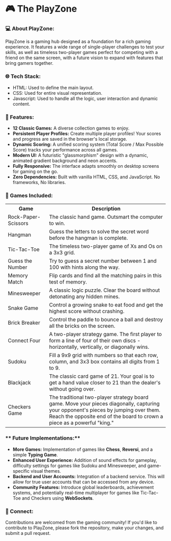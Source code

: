 # 🎮 The PlayZone

### **💻 About PlayZone:**
PlayZone is a gaming hub designed as a foundation for a rich gaming experience. It features a wide range of single-player challenges to test your skills, as well as timeless two-player games perfect for competing with a friend on the same screen, with a future vision to expand with features that bring gamers together.

### **🌐 Tech Stack:**
- HTML: Used to define the main layout.
- CSS: Used for entire visual representation.
- Javascript: Used to handle all the logic, user interaction and dynamic content.

### **🚀 Features:**
- **12 Classic Games:** A diverse collection games to enjoy.
- **Persistent Player Profiles:** Create multiple player profiles! Your scores and progress are saved in the browser's local storage.
- **Dynamic Scoring:** A unified scoring system (Total Score / Max Possible Score) tracks your performance across all games.
- **Modern UI:** A futuristic "glassmorphism" design with a dynamic, animated gradient background and neon accents.
- **Fully Responsive:** The interface adapts smoothly on desktop screens for gaming on the go.
- **Zero Dependencies:** Built with vanilla HTML, CSS, and JavaScript. No frameworks, No libraries.

### **💎 Games Included:**
<table>
  <tr>
    <th>Game</th>
    <th>Description</th>
  </tr>
  <tr>
    <td>Rock-Paper-Scissors</td>
    <td>The classic hand game. Outsmart the computer to win.</td>
  </tr>
  <tr>
    <td>Hangman</td>
    <td>Guess the letters to solve the secret word before the hangman is complete.</td>
  </tr>
  <tr>
    <td>Tic-Tac-Toe</td>
    <td>The timeless two-player game of Xs and Os on a 3x3 grid.</td>
  </tr>
  <tr>
    <td>Guess the Number</td>
    <td>Try to guess a secret number between 1 and 100 with hints along the way.</td>
  </tr>
  <tr>
    <td>Memory Match</td>
    <td>Flip cards and find all the matching pairs in this test of memory.</td>
  </tr>
  <tr>
    <td>Minesweeper</td>
    <td>A classic logic puzzle. Clear the board without detonating any hidden mines.</td>
  </tr>
  <tr>
    <td>Snake Game</td>
    <td>Control a growing snake to eat food and get the highest score without crashing.</td>
  </tr>
  <tr>
    <td>Brick Breaker</td>
    <td>Control the paddle to bounce a ball and destroy all the bricks on the screen.</td>
  </tr>
  <tr>
    <td>Connect Four</td>
    <td>A two-player strategy game. The first player to form a line of four of their own discs - horizontally, vertically, or diagonally wins.</td>
  </tr>
  <tr>
    <td>Sudoku</td>
    <td>Fill a 9x9 grid with numbers so that each row, column, and 3x3 box contains all digits from 1 to 9.</td>
  </tr>
  <tr>
    <td>Blackjack</td>
    <td>The classic card game of 21. Your goal is to get a hand value closer to 21 than the dealer's without going over.</td>
  </tr>
  <tr>
    <td>Checkers Game</td>
    <td>The traditional two-player strategy board game. Move your pieces diagonally, capturing your opponent's pieces by jumping over them. Reach the opposite end of the board to crown a piece as a powerful "king."</td>
  </tr>
</table>	

### ** Future Implementations:**
*   **More Games:** Implementation of games like **Chess**, **Reversi**, and a simple **Typing Game**.
*   **Enhanced User Experience:** Addition of sound effects for gameplay, difficulty settings for games like Sudoku and Minesweeper, and game-specific visual themes.
*   **Backend and User Accounts:** Integration of a backend service. This will allow for true user accounts that can be accessed from any device.
*   **Community Features:** Introduce global leaderboards, achievement systems, and potentially real-time multiplayer for games like Tic-Tac-Toe and Checkers using **WebSockets**.

### **🤝 Connect:**
Contributions are welcomed from the gaming community! If you'd like to contribute to PlayZone, please fork the repository, make your changes, and submit a pull request.
